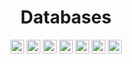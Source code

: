 <div align="center">

# Databases

<a href="https://firebase.google.com/?hl=pt"><img src="https://img.shields.io/badge/Firebase-039BE5?style=plastic&logo=Firebase&logoColor=white" height="22" alt="Firebase"/></a>
<a href="https://mariadb.org"><img src="https://img.shields.io/badge/MariaDB-003545?style=plastic&logo=mariadb&logoColor=white" height="22" alt="MariaDB"/></a>
<a href="https://www.microsoft.com/pt-br/sql-server/sql-server-2019"><img src="https://img.shields.io/badge/Microsoft%20SQL%20Sever-CC2927?style=plastic&logo=microsoft%20sql%20server&logoColor=white" height="22" alt="MSSQLServer"/></a>
<a href="https://www.mongodb.com"><img src="https://img.shields.io/badge/MongoDB-%234ea94b.svg?style=plastic&logo=mongodb&logoColor=white" height="22" alt="MongoDB"/></a>
<a href="https://www.mysql.com"><img src="https://img.shields.io/badge/mysql-%2300f.svg?style=plastic&logo=mysql&logoColor=white" height="22" alt="MySQL"/></a>
<a href="https://redis.io"><img src="https://img.shields.io/badge/redis-%23DD0031.svg?style=plastic&logo=redis&logoColor=white" height="22" alt="Redis"/></a>
<a href="https://www.sqlite.org/index.html"><img src="https://img.shields.io/badge/SQLite-%2307405e.svg?style=plastic&logo=sqlite&logoColor=white" height="22" alt="SQLite"/></a>

</div>
